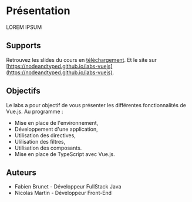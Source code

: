 # Présentation

LOREM IPSUM

## Supports

Retrouvez les slides du cours en [téléchargement](https://nodeandtyped.github.io/NodeAndTyped/labs-vuejs/_supports/slides.pptx).
Et le site sur [https://nodeandtyped.github.io/labs-vuejs](https://nodeandtyped.github.io/labs-vuejs).

## Objectifs

Le labs a pour objectif de vous présenter les différentes fonctionnalités de Vue.js. Au programme :

- Mise en place de l'environnement,
- Développement d'une application,
- Utilisation des directives,
- Ulilisation des filtres,
- Utilisation des composants.
- Mise en place de TypeScript avec Vue.js.

## Auteurs

- Fabien Brunet - Développeur FullStack Java
- Nicolas Martin - Développeur Front-End
